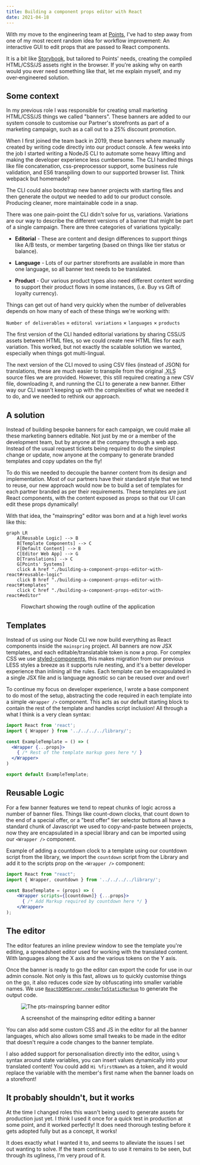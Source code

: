 ```yaml
---
title: Building a component props editor with React
date: 2021-04-18
---
```


With my move to the engineering team at [Points](https://www.points.com), I've had to step away from one of my most recent random idea for workflow improvement: An interactive GUI to edit props that are passed to React components.

It is a bit like [Storybook](https://storybook.js.org/), but tailored to Points' needs, creating the compiled HTML/CSS/JS assets right in the browser. If you're asking why on earth would you ever need something like that, let me explain myself, and my over&#8209;engineered solution.

## Some context

In my previous role I was responsible for creating small marketing HTML/CSS/JS things we called "banners". These banners are added to our system console to customise our Partner's storefronts as part of a marketing campaign, such as a call out to a 25% discount promotion.

When I first joined the team back in 2019, these banners where manually created by writing code directly into our product console. A few weeks into the job I started writing a NodeJS CLI to automate some heavy lifting and making the developer experience less cumbersome. The CLI handled things like file concatenation, css-preprocessor support, some business rule validation, and ES6 transpiling down to our supported browser list. Think webpack but homemade?

The CLI could also bootstrap new banner projects with starting files and then generate the output we needed to add to our product console. Producing cleaner, more maintainable code in a snap. 

There was one pain-point the CLI didn't solve for us, variations. Variations are our way to describe the different versions of a banner that might be part of a single campaign. There are three categories of variations typically:

- **Editorial** - These are content and design differences to support things like A/B tests, or member targeting (based on things like tier status or balance).

- **Language** - Lots of our partner storefronts are available in more than one language, so all banner text needs to be translated.

- **Product** - Our various product types also need different content wording to support their product flows in some instances, (i.e. Buy vs Gift of loyalty currency).

Things can get out of hand very quickly when the number of deliverables depends on how many of each of these things we're working with: 

`Number of deliverables` = `editoral variations` &times; `languages` &times; `products`

The first version of the CLI handed editorial variations by sharing CSS/JS assets between HTML files, so we could create new HTML files for each variation. This worked, but not exactly the scalable solution we wanted, especially when things got multi-lingual.

The next version of the CLI moved to using CSV files (instead of JSON) for translations, these are much easier to transpile from the original <abbr title="Microsoft Excel">.XLS</abbr> source files we are provided. However, this still required creating a new CSV file, downloading it, and running the CLI to generate a new banner. Either way our CLI wasn't keeping up with the complexities of what we needed it to do, and we needed to rethink our approach.

## A solution

Instead of building bespoke banners for each campaign, we could make all these marketing banners editable. Not just by me or a member of the development team, but by anyone at the company through a web app. Instead of the usual request tickets being required to do the simplest change or update, now anyone at the company to generate branded templates and copy updates on the fly!
 
To do this we needed to decouple the banner content from its design and implementation. Most of our partners have their standard style that we tend to reuse, our new approach would now be to build a set of templates for each partner branded as per their requirements. These templates are just React components, with the content exposed as props so that our UI can edit these props dynamically!

With that idea, the "mainspring" editor was born and at a high level works like this:

```mermaid
graph LR
    A[Reusable Logic] --> B
    B[Template Components] --> C
    F[Default Content] --> B
    C[Editor Web App] --> G
    D[Translations] --> C
    G[Points' Systems]
    click A href "./building-a-component-props-editor-with-react#reusable-logic"
    click B href "./building-a-component-props-editor-with-react#templates"
    click C href "./building-a-component-props-editor-with-react#editor"
```
<figure>
<figcaption>Flowchart showing the rough outline of the application</figcaption>
</figure>

## Templates

Instead of us using our Node CLI we now build everything as React components inside the `mainspring` project. All banners are now JSX templates, and each editable/translatable token is now a prop. For complex CSS we use [styled-components](https://styled-components.com/), this makes migration from our previous LESS styles a breeze as it supports rule nesting, and it's a better developer experience than inlining all the rules. Each template can be encapsulated in a single JSX file and is language agnostic so can be reused over and over!

To continue my focus on developer experience, I wrote a base component to do most of the setup, abstracting the code required in each template into a simple `<Wrapper />` component. This acts as our default starting block to contain the rest of the template and handles script inclusion! All through a what I think is a very clean syntax:

```jsx
import React from 'react';
import { Wrapper } from '../../../../library/';

const ExampleTemplate = () => (
  <Wrapper {...props}>
    { /* Rest of the template markup goes here */ }
  </Wrapper>
)

export default ExampleTemplate;
```

## Reusable Logic

For a few banner features we tend to repeat chunks of logic across a number of banner files. Things like count-down clocks, that count down to the end of a special offer, or a "best offer" tier selector buttons all have a standard chunk of Javascript we used to copy-and-paste between projects, now they are encapsulated in a special library and can be imported using our `<Wrapper />` component.

Example of adding a countdown clock to a template using our countdown script from the library, we import the `countdown` script from the Library and add it to the scripts prop on the `<Wrapper />` component:

```jsx
import React from "react";
import { Wrapper, countdown } from '../../../../library/';

const BaseTemplate = (props) => (
    <Wrapper scripts={[countdown]} {...props}>
      { /* Add Markup required by countdown here */ }
    </Wrapper>
);
```

## The editor

The editor features an inline preview window to see the template you're editing, a spreadsheet editor used for working with the translated content. With languages along the X axis and the various tokens on the Y axis.

Once the banner is ready to go the editor can export the code for use in our admin console. Not only is this fast, allows us to quickly customise things on the go, it also reduces code size by obfuscating into smaller variable names. We use [`ReactDOMServer.renderToStaticMarkup`](https://reactjs.org/docs/react-dom-server.html#rendertostaticmarkup) to generate the output code.

<figure>

![The pts-mainspring banner editor](../images/pts-mainspring/pts-mainspring-editor-v0.2.1.png)

<figcaption>A screenshot of the mainspring editor editing a banner</figcaption>
</figure>


You can also add some custom CSS and JS in the editor for all the banner languages, which also allows some small tweaks to be made in the editor that doesn't require a code changes to the banner template.

I also added support for personalisation directly into the editor, using `%` syntax around state variables, you can insert values dynamically into your translated content!
You could add `Hi %firstName%` as a token, and it would replace the variable with the member's first name when the banner loads on a storefront!

## It probably shouldn't, but it works

At the time I changed roles this wasn't being used to generate assets for production just yet. I think I used it once for a quick test in production at some point, and it worked perfectly! It does need thorough testing before it gets adopted fully but as a concept, it works!
 
It does exactly what I wanted it to, and seems to alleviate the issues I set out wanting to solve. If the team continues to use it remains to be seen, but through its ugliness, I'm very proud of it.
